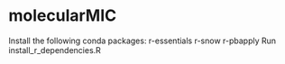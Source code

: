 # molecularMIC
Install the following conda packages: 
r-essentials
r-snow
r-pbapply
Run install_r_dependencies.R